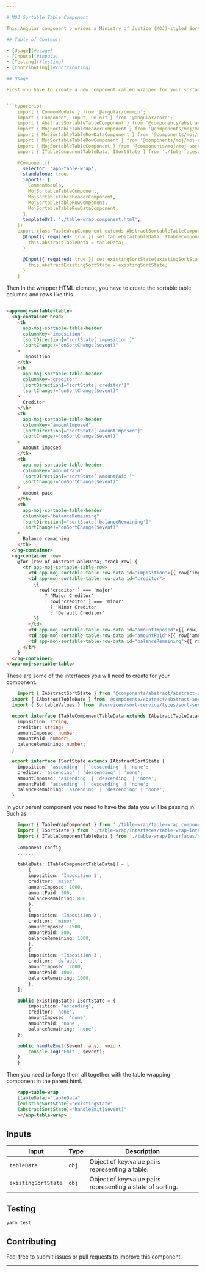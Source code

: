 ```yaml
---

# MOJ Sortable Table Component

This Angular component provides a Ministry of Justice (MOJ)-styled Sortable table.

## Table of Contents

- [Usage](#usage)
- [Inputs](#inputs)
- [Testing](#testing)
- [Contributing](#contributing)

## Usage

First you have to create a new component called wrapper for your sortable table component It should be something like this.This should be seperate from your parent component.


```typescript
    import { CommonModule } from '@angular/common';
    import { Component, Input, OnInit } from '@angular/core';
    import { AbstractSortableTableComponent } from '@components/abstract/abstract-sortable-table/abstract-sortable-table.component';
    import { MojSortableTableHeaderComponent } from '@components/moj/moj-sortable-table/moj-sortable-table-header/moj-sortable-table-header.component';
    import { MojSortableTableRowDataComponent } from '@components/moj/moj-sortable-table/moj-sortable-table-row/moj-sortable-table-row-data/moj-sortable-table-row-data.component';
    import { MojSortableTableRowComponent } from '@components/moj/moj-sortable-table/moj-sortable-table-row/moj-sortable-table-row.component';
    import { MojSortableTableComponent } from '@components/moj/moj-sortable-table/moj-sortable-table.component';
    import { ITableComponentTableData, ISortState } from './Interfaces/table-wrap-interfaces';

    @Component({
      selector: 'app-table-wrap',
      standalone: true,
      imports: [
        CommonModule,
        MojSortableTableComponent,
        MojSortableTableHeaderComponent,
        MojSortableTableRowComponent,
        MojSortableTableRowDataComponent,
      ],
      templateUrl: './table-wrap.component.html',
    })
    export class TableWrapComponent extends AbstractSortableTableComponent implements OnInit {
      @Input({ required: true }) set tableData(tableData: ITableComponentTableData[]) {
        this.abstractTableData = tableData;
      }

      @Input({ required: true }) set existingSortState(existingSortState: ISortState | null) {
        this.abstractExistingSortState = existingSortState;
      }
    }

```
Then In the wrapper HTML element,  you have to create the sortable table columns and rows like this.

```html

<app-moj-sortable-table>
  <ng-container head>
    <th
      app-moj-sortable-table-header
      columnKey="imposition"
      [sortDirection]="sortState['imposition']"
      (sortChange)="onSortChange($event)"
    >
      Imposition
    </th>
    <th
      app-moj-sortable-table-header
      columnKey="creditor"
      [sortDirection]="sortState['creditor']"
      (sortChange)="onSortChange($event)"
    >
      Creditor
    </th>
    <th
      app-moj-sortable-table-header
      columnKey="amountImposed"
      [sortDirection]="sortState['amountImposed']"
      (sortChange)="onSortChange($event)"
    >
      Amount imposed
    </th>
    <th
      app-moj-sortable-table-header
      columnKey="amountPaid"
      [sortDirection]="sortState['amountPaid']"
      (sortChange)="onSortChange($event)"
    >
      Amount paid
    </th>
    <th
      app-moj-sortable-table-header
      columnKey="balanceRemaining"
      [sortDirection]="sortState['balanceRemaining']"
      (sortChange)="onSortChange($event)"
    >
      Balance remaining
    </th>
  </ng-container>
  <ng-container row>
    @for (row of abstractTableData; track row) {
      <tr app-moj-sortable-table-row>
        <td app-moj-sortable-table-row-data id="imposition">{{ row['imposition'] }}</td>
        <td app-moj-sortable-table-row-data id="creditor">
          {{
            row['creditor'] === 'major'
              ? 'Major Creditor'
              : row['creditor'] === 'minor'
                ? 'Minor Creditor'
                : 'Default Creditor'
          }}
        </td>
        <td app-moj-sortable-table-row-data id="amountImposed">{{ row['amountImposed'] }}</td>
        <td app-moj-sortable-table-row-data id="amountPaid">{{ row['amountPaid'] }}</td>
        <td app-moj-sortable-table-row-data id="balanceRemaining">{{ row['balanceRemaining'] }}</td>
      </tr>
    }
  </ng-container>
</app-moj-sortable-table>


```

These are some of the interfaces you will need to create for your component.
```typescript
    import { IAbstractSortState } from '@components/abstract/abstract-sortable-table/interfaces/abstract-sortable-table-interfaces';
  import { IAbstractTableData } from '@components/abstract/abstract-sortable-table/interfaces/abstract-sortable-table-interfaces';
  import { SortableValues } from '@services/sort-service/types/sort-service-type';

  export interface ITableComponentTableData extends IAbstractTableData<SortableValues> {
    imposition: string;
    creditor: string;
    amountImposed: number;
    amountPaid: number;
    balanceRemaining: number;
  }

  export interface ISortState extends IAbstractSortState {
    imposition: 'ascending' | 'descending' | 'none';
    creditor: 'ascending' | 'descending' | 'none';
    amountImposed: 'ascending' | 'descending' | 'none';
    amountPaid: 'ascending' | 'descending' | 'none';
    balanceRemaining: 'ascending' | 'descending' | 'none';
  }

```

In your parent component you need to have the data you will be passing in. Such as


```typescript
    import { TableWrapComponent } from './table-wrap/table-wrap.component';
    import { ISortState } from './table-wrap/Interfaces/table-wrap-interfaces';
    import { ITableComponentTableData } from './table-wrap/Interfaces/table-wrap-interfaces';
    .......
    Component config
    .......

    tableData: ITableComponentTableData[] = [
        {
        imposition: 'Imposition 1',
        creditor: 'major',
        amountImposed: 1000,
        amountPaid: 200,
        balanceRemaining: 800,
        },
        {
        imposition: 'Imposition 2',
        creditor: 'minor',
        amountImposed: 1500,
        amountPaid: 500,
        balanceRemaining: 1000,
        },
        {
        imposition: 'Imposition 3',
        creditor: 'default',
        amountImposed: 2000,
        amountPaid: 1000,
        balanceRemaining: 1000,
        },
    ];

    public existingState: ISortState = {
        imposition: 'ascending',
        creditor: 'none',
        amountImposed: 'none',
        amountPaid: 'none',
        balanceRemaining: 'none',
    };

    public handleEmit($event: any): void {
        console.log('Emit', $event);
    }
    }

```

Then you need to forge them all together with the table wrapping component in the parent html.

```html
    <app-table-wrap
    [tableData]="tableData"
    [existingSortState]="existingState"
    (abstractSortState)="handleEmit($event)"
    ></app-table-wrap>

```





## Inputs

| Input             | Type    | Description                                                    |
| ----------------- | ------- | -------------------------------------------------------------- |
| `tableData` | `obj` | Object of key:value pairs representing a table. |
| `existingSortState` | `obj` | Object of key:value pairs representing a state of sorting. |




## Testing

```bash
yarn test
```

## Contributing

Feel free to submit issues or pull requests to improve this component.

---
```

